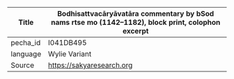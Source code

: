 |Title | Bodhisattvacāryāvatāra commentary by bSod nams rtse mo (1142–1182), block print, colophon excerpt 
| --- | --- 
|pecha_id | I041DB495
|language | Wylie Variant
|Source | https://sakyaresearch.org